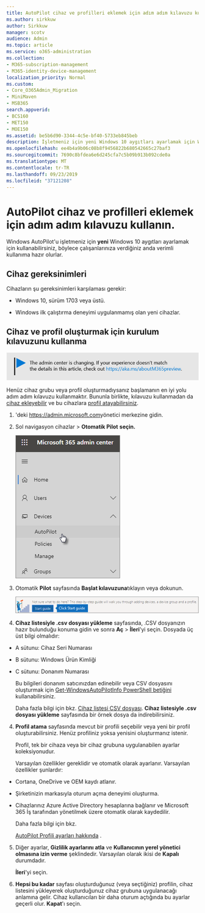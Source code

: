```yaml
---
title: AutoPilot cihaz ve profilleri eklemek için adım adım kılavuzu kullanın.
ms.author: sirkkuw
author: Sirkkuw
manager: scotv
audience: Admin
ms.topic: article
ms.service: o365-administration
ms.collection:
- M365-subscription-management
- M365-identity-device-management
localization_priority: Normal
ms.custom:
- Core_O365Admin_Migration
- MiniMaven
- MSB365
search.appverid:
- BCS160
- MET150
- MOE150
ms.assetid: be5b6d90-3344-4c5e-bf40-5733eb845beb
description: İşletmeniz için yeni Windows 10 aygıtları ayarlamak için Windows AutoPilot'u nasıl kullanacağınızı öğrenin.
ms.openlocfilehash: ee4b4a9b06c08b8f9456822b680542665c27baf3
ms.sourcegitcommit: 7690c8bfdea6e6d245cfa7c5b09b913b092cde0a
ms.translationtype: MT
ms.contentlocale: tr-TR
ms.lasthandoff: 09/23/2019
ms.locfileid: "37121208"
---
```

# <a name="use-the-step-by-step-guide-to-add-autopilot-devices-and-profile"></a>AutoPilot cihaz ve profilleri eklemek için adım adım kılavuzu kullanın.

Windows AutoPilot'u işletmeniz için **yeni** Windows 10 aygıtları ayarlamak için kullanabilirsiniz, böylece çalışanlarınıza verdiğiniz anda verimli kullanıma hazır olurlar.
  
## <a name="device-requirements"></a>Cihaz gereksinimleri

Cihazların şu gereksinimleri karşılaması gerekir:
  
- Windows 10, sürüm 1703 veya üstü.
    
- Windows ilk çalıştırma deneyimi uygulanmamış olan yeni cihazlar.
    
## <a name="use-the-setup-guide-to-create-devices-and-profiles"></a>Cihaz ve profil oluşturmak için kurulum kılavuzunu kullanma

[![Yönetici merkezinin değiştiğini bildirmek için etiket ve aka.ms/aboutM365preview daha fazla ayrıntı bulabilirsiniz.](media/m365admincenterchanging.png)](https://docs.microsoft.com/office365/admin/microsoft-365-admin-center-preview)

Henüz cihaz grubu veya profil oluşturmadıysanız başlamanın en iyi yolu adım adım kılavuzu kullanmaktır. Bununla birlikte, kılavuzu kullanmadan da [cihaz ekleyebilir](create-and-edit-autopilot-devices.md) ve bu cihazlara [profil atayabilirsiniz](create-and-edit-autopilot-profiles.md). 
  
1. 'deki <a href="https://go.microsoft.com/fwlink/p/?linkid=837890" target="_blank">https://admin.microsoft.com</a>yönetici merkezine gidin.

2. Sol navigasyon cihazlar \> **Otomatik Pilot** **seçin.**

    ![Yönetici merkezinde cihazları seçin ve sonra Otomatik Pilot.](media/AutoPilot.png)
  
2. Otomatik **Pilot** sayfasında **Başlat kılavuzuna**tıklayın veya dokunun.
    
    ![Click Start guide for step-by-step instructions for Autopilot.](media/31662655-d1e6-437d-87ea-c0dec5da56f7.png)
  
3. **Cihaz listesiyle .csv dosyası yükleme** sayfasında, .CSV dosyanızın hazır bulunduğu konuma gidin ve sonra **Aç** \> **İleri**'yi seçin. Dosyada üç üst bilgi olmalıdır:
    
  - A sütunu: Cihaz Seri Numarası
    
  - B sütunu: Windows Ürün Kimliği
    
  - C sütunu: Donanım Numarası
    
    Bu bilgileri donanım satıcınızdan edinebilir veya CSV dosyasını oluşturmak için [Get-WindowsAutoPilotInfo PowerShell betiğini](https://www.powershellgallery.com/packages/Get-WindowsAutoPilotInfo) kullanabilirsiniz. 
    
    Daha fazla bilgi için bkz. [Cihaz listesi CSV dosyası](https://support.office.com/article/932e3676-2491-49f0-9177-d893d2f5276e). **Cihaz listesiyle .csv dosyası yükleme** sayfasında bir örnek dosya da indirebilirsiniz. 
    
4. **Profil atama** sayfasında mevcut bir profili seçebilir veya yeni bir profil oluşturabilirsiniz. Henüz profiliniz yoksa yenisini oluşturmanız istenir. 
    
    Profil, tek bir cihaza veya bir cihaz grubuna uygulanabilen ayarlar koleksiyonudur.
    
    Varsayılan özellikler gereklidir ve otomatik olarak ayarlanır. Varsayılan özellikler şunlardır:
    
  - Cortana, OneDrive ve OEM kaydı atlanır.
    
  - Şirketinizin markasıyla oturum açma deneyimi oluşturma.
    
  - Cihazlarınız Azure Active Directory hesaplarına bağlanır ve Microsoft 365 İş tarafından yönetilmek üzere otomatik olarak kaydedilir.
    
    Daha fazla bilgi için bkz.
    
    [AutoPilot Profili ayarları hakkında](autopilot-profile-settings.md) . 
    
5. Diğer ayarlar, **Gizlilik ayarlarını atla** ve **Kullanıcının yerel yönetici olmasına izin verme** şeklindedir. Varsayılan olarak ikisi de **Kapalı** durumdadır. 
    
    **İleri**'yi seçin.
    
6. **Hepsi bu kadar** sayfası oluşturduğunuz (veya seçtiğiniz) profilin, cihaz listesini yükleyerek oluşturduğunuz cihaz grubuna uygulanacağı anlamına gelir. Cihaz kullanıcıları bir daha oturum açtığında bu ayarlar geçerli olur. **Kapat**'ı seçin.
    
